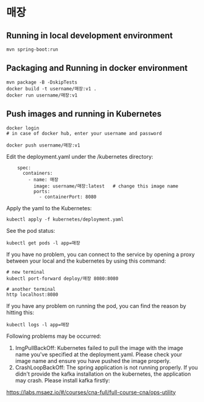 # 매장

## Running in local development environment

```
mvn spring-boot:run
```

## Packaging and Running in docker environment

```
mvn package -B -DskipTests
docker build -t username/매장:v1 .
docker run username/매장:v1
```

## Push images and running in Kubernetes

```
docker login 
# in case of docker hub, enter your username and password

docker push username/매장:v1
```

Edit the deployment.yaml under the /kubernetes directory:
```
    spec:
      containers:
        - name: 매장
          image: username/매장:latest   # change this image name
          ports:
            - containerPort: 8080

```

Apply the yaml to the Kubernetes:
```
kubectl apply -f kubernetes/deployment.yaml
```

See the pod status:
```
kubectl get pods -l app=매장
```

If you have no problem, you can connect to the service by opening a proxy between your local and the kubernetes by using this command:
```
# new terminal
kubectl port-forward deploy/매장 8080:8080

# another terminal
http localhost:8080
```

If you have any problem on running the pod, you can find the reason by hitting this:
```
kubectl logs -l app=매장
```

Following problems may be occurred:

1. ImgPullBackOff:  Kubernetes failed to pull the image with the image name you've specified at the deployment.yaml. Please check your image name and ensure you have pushed the image properly.
1. CrashLoopBackOff: The spring application is not running properly. If you didn't provide the kafka installation on the kubernetes, the application may crash. Please install kafka firstly:

https://labs.msaez.io/#/courses/cna-full/full-course-cna/ops-utility

